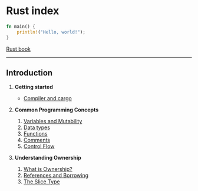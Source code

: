 # Rust index

```Rust
fn main() {
    println!("Hello, world!");
}
```
[Rust book](https://doc.rust-lang.org/book/)

---

## Introduction

1. **Getting started**
	-  [Compiler and cargo](files/01_Intro.md)

3. **Common Programming Concepts**
	1. [Variables and Mutability](files/03-1_Variables.md)
	2. [Data types](files/03-2_DataTypes.md)
	3. [Functions](files/03-3_Functions.md)
	4. [Comments](files/03-4_Comments.md)
	5. [Control Flow](files/03-5_ControlFlow.md)
4. **Understanding Ownership**
	1. [What is Ownership?](04-1_Intro.md)
	2. [References and Borrowing](04-2_Ref&Borrow.md)
	3. [The Slice Type](04-3_SliceType.md)